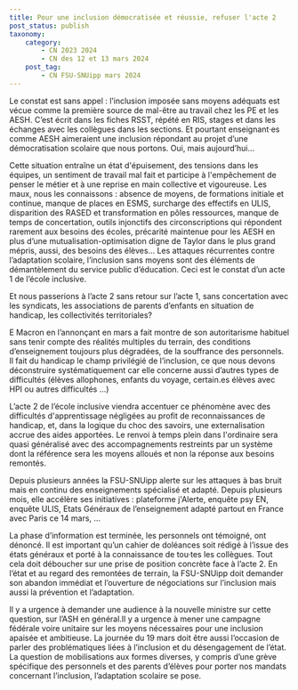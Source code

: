 ```yaml
---
title: Pour une inclusion démocratisée et réussie, refuser l'acte 2
post_status: publish
taxonomy:
    category:
        - CN 2023 2024
        - CN des 12 et 13 mars 2024
    post_tag:
        - CN FSU-SNUipp mars 2024
---
```



Le constat est sans appel : l’inclusion imposée sans moyens adéquats est vécue comme la première source de mal-être au travail chez les PE et les AESH. C’est écrit dans les fiches RSST, répété en RIS, stages et dans les échanges avec les collègues dans les sections. Et pourtant enseignant·es comme AESH aimeraient une inclusion répondant au projet d’une démocratisation scolaire que nous portons. Oui, mais aujourd’hui…

Cette situation entraîne un état d'épuisement, des tensions dans les équipes, un sentiment de travail mal fait et participe à l'empêchement de penser le métier et à une reprise en main collective et vigoureuse. Les maux, nous les connaissons : absence de moyens, de formations initiale et continue, manque de places en ESMS, surcharge des effectifs en ULIS, disparition des RASED et transformation en pôles ressources, manque de temps de concertation, outils injonctifs des circonscriptions qui répondent rarement aux besoins des écoles, précarité maintenue pour les AESH en plus d’une mutualisation-optimisation digne de Taylor dans le plus grand mépris, aussi, des besoins des élèves... Les attaques récurrentes contre l’adaptation scolaire, l’inclusion sans moyens sont des éléments de démantèlement du service public d’éducation. Ceci est le constat d’un acte 1 de l’école inclusive.

Et nous passerions à l’acte 2 sans retour sur l’acte 1, sans concertation avec les syndicats, les associations de parents d’enfants en situation de handicap, les collectivités territoriales? 

E Macron en l’annonçant en mars a fait montre de son autoritarisme habituel sans tenir compte des réalités multiples du terrain, des conditions d’enseignement toujours plus dégradées, de la souffrance des personnels. Il fait du handicap le champ privilégié de l’inclusion, ce que nous devons déconstruire systématiquement car elle concerne aussi d’autres types de difficultés (élèves allophones, enfants du voyage, certain.es élèves avec HPI ou autres difficultés ...)

L’acte 2 de l’école inclusive viendra accentuer ce phénomène avec des difficultés d'apprentissage négligées au profit de reconnaissances de handicap, et, dans la logique du choc des savoirs, une externalisation accrue des aides apportées. Le renvoi à temps plein dans l'ordinaire sera quasi généralisé avec des accompagnements restreints par un système dont la référence sera les moyens alloués et non la réponse aux besoins remontés.

Depuis plusieurs années la FSU-SNUipp alerte sur les attaques à bas bruit mais en continu des enseignements spécialisé et adapté. Depuis plusieurs mois, elle accélère ses initiatives : plateforme j'Alerte, enquête psy EN, enquête ULIS, Etats Généraux de l’enseignement adapté partout en France avec Paris ce 14 mars, …

La phase d’information est terminée, les personnels ont témoigné, ont dénoncé. Il est important qu’un cahier de doléances soit rédigé à l’issue des états généraux et porté à la connaissance de tou·tes les collègues.
Tout cela doit déboucher sur une prise de position concrète face à l’acte 2. En l’état et au regard des remontées de terrain, la FSU-SNUipp doit demander son abandon immédiat et l’ouverture de négociations sur l’inclusion mais aussi la prévention et l’adaptation.

Il y a urgence à demander une audience à la nouvelle ministre sur cette question, sur l’ASH en général.Il y a urgence à mener une campagne fédérale voire unitaire sur les moyens nécessaires pour une inclusion apaisée et ambitieuse. La journée du 19 mars doit être aussi l’occasion de parler des problématiques liées à l’inclusion et du désengagement de l’état. La question de mobilisations aux formes diverses, y compris d’une grève spécifique des personnels et des parents d’élèves pour porter nos mandats concernant l’inclusion, l’adaptation scolaire se pose.
